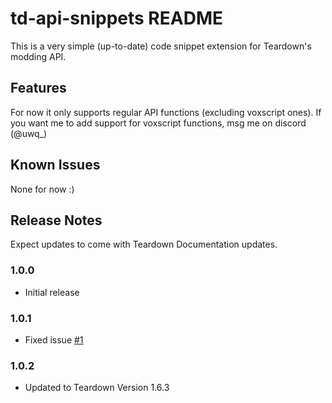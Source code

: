 # td-api-snippets README

This is a very simple (up-to-date) code snippet extension for Teardown's modding API.

## Features

For now it only supports regular API functions (excluding voxscript ones).
If you want me to add support for voxscript functions, msg me on discord (@uwq_)

## Known Issues

None for now :)

## Release Notes

Expect updates to come with Teardown Documentation updates.

### 1.0.0

- Initial release

### 1.0.1

- Fixed issue [#1](https://github.com/UwQ-Official/td-api-vscode/issues/1)

### 1.0.2

- Updated to Teardown Version 1.6.3